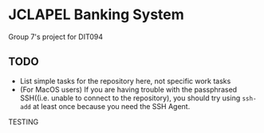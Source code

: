 # JCLAPEL Banking System

Group 7's project for DIT094

## TODO
- List simple tasks for the repository here, not specific work tasks
- (For MacOS users) If you are having trouble with the passphrased SSH((i.e. unable to connect to the repository), you should try using `ssh-add` at least once because you need the SSH Agent.

TESTING